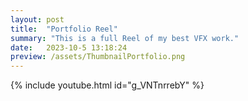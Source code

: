 ```yaml
---
layout: post
title:  "Portfolio Reel"
summary: "This is a full Reel of my best VFX work."
date:   2023-10-5 13:18:24
preview: /assets/ThumbnailPortfolio.png
---
```


{% include youtube.html id="g_VNTnrrebY" %}

